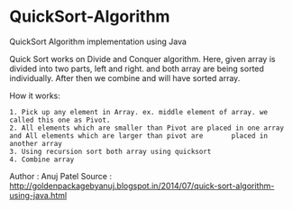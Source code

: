 QuickSort-Algorithm
===================

QuickSort Algorithm implementation using Java

Quick Sort works on Divide and Conquer algorithm. Here, given array is divided into two parts, left and right. and both array are being sorted individually. After then we combine and will have sorted array.

How it works:

    1. Pick up any element in Array. ex. middle element of array. we called this one as Pivot.
    2. All elements which are smaller than Pivot are placed in one array and All elements which are larger than pivot are       placed in another array
    3. Using recursion sort both array using quicksort
    4. Combine array
    
  Author : Anuj Patel
  Source : http://goldenpackagebyanuj.blogspot.in/2014/07/quick-sort-algorithm-using-java.html
